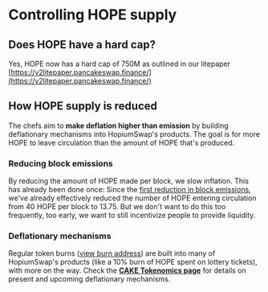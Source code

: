 # Controlling HOPE supply

## Does HOPE have a hard cap?

Yes, HOPE now has a hard cap of 750M as outlined in our litepaper [https://v2litepaper.pancakeswap.finance/](https://v2litepaper.pancakeswap.finance/)

## How HOPE supply is reduced

The chefs aim to **make deflation higher than emission** by building deflationary mechanisms into HopiumSwap's products. The goal is for more HOPE to leave circulation than the amount of HOPE that's produced.

### Reducing block emissions

By reducing the amount of HOPE made per block, we slow inflation. This has already been done once: Since the [first reduction in block emissions](https://voting.pancakeswap.finance/#/pancake/proposal/QmWSQZsqakCMQ1bmcoEsKzStdtdFHL6cohSjnMV9ira1EC), we've already effectively reduced the number of HOPE entering circulation from 40 HOPE per block to 13.75. But we don't want to do this too frequently, too early, we want to still incentivize people to provide liquidity.

### Deflationary mechanisms

Regular token burns ([view burn address](https://bscscan.com/token/0x0e09fabb73bd3ade0a17ecc321fd13a19e81ce82?a=0x000000000000000000000000000000000000dead)) are built into many of HopiumSwap's products (like a 10% burn of HOPE spent on lottery tickets), with more on the way. Check the [**CAKE Tokenomics page**](https://docs.pancakeswap.finance/tokenomics/cake/cake-tokenomics) for details on present and upcoming deflationary mechanisms.

